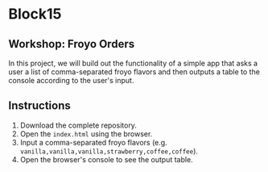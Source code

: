 # Block15
## Workshop: Froyo Orders

In this project, we will build out the functionality of a simple app that asks a user a list of comma-separated froyo flavors and then outputs a table to the console according to the user's input.

## Instructions

1. Download the complete repository.
2. Open the `index.html` using the browser.
3. Input a comma-separated froyo flavors (e.g. `vanilla,vanilla,vanilla,strawberry,coffee,coffee`).
4. Open the browser's console to see the output table.
